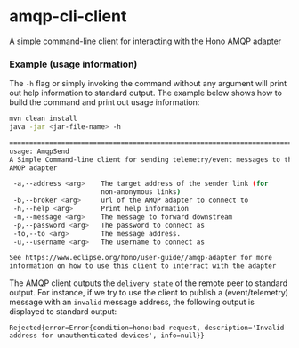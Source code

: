 # amqp-cli-client
A simple command-line client for interacting with the Hono AMQP adapter

### Example (usage information)
The `-h` flag or simply invoking the command without any argument will print out help information to standard output.
The example below shows how to build the command and print out usage information:

```bash
mvn clean install
java -jar <jar-file-name> -h
```
```bash
=======================================================================
usage: AmqpSend
A Simple Command-line client for sending telemetry/event messages to the
AMQP adapter

 -a,--address <arg>    The target address of the sender link (for
                       non-anonymous links)
 -b,--broker <arg>     url of the AMQP adapter to connect to
 -h,--help <arg>       Print help information
 -m,--message <arg>    The message to forward downstream
 -p,--password <arg>   The password to connect as
 -to,--to <arg>        The message address.
 -u,--username <arg>   The username to connect as

See https://www.eclipse.org/hono/user-guide//amqp-adapter for more
information on how to use this client to interract with the adapter
```

The AMQP client outputs the `delivery state` of the remote peer to standard output. For instance, if we try to use the client
to publish a (event/telemetry) message with an `invalid` message address, the following output is displayed to standard output:

`Rejected{error=Error{condition=hono:bad-request, description='Invalid address for unauthenticated devices', info=null}}`
